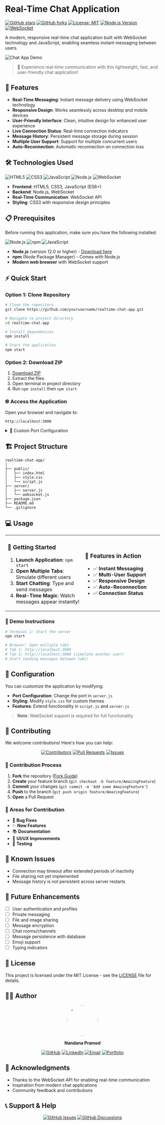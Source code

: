 # Real-Time Chat Application

[![GitHub stars](https://img.shields.io/github/stars/yourusername/realtime-chat-app.svg?style=social&label=Star)](https://github.com/yourusername/realtime-chat-app)
[![GitHub forks](https://img.shields.io/github/forks/yourusername/realtime-chat-app.svg?style=social&label=Fork)](https://github.com/yourusername/realtime-chat-app/fork)
[![License: MIT](https://img.shields.io/badge/License-MIT-yellow.svg)](https://opensource.org/licenses/MIT)
[![Node.js Version](https://img.shields.io/badge/node-%3E%3D12.0.0-brightgreen)](https://nodejs.org/)
[![WebSocket](https://img.shields.io/badge/WebSocket-Enabled-blue.svg)](https://developer.mozilla.org/en-US/docs/Web/API/WebSocket)

A modern, responsive real-time chat application built with WebSocket technology and JavaScript, enabling seamless instant messaging between users.

![Chat App Demo](https://via.placeholder.com/800x400/1e1e2e/cdd6f4?text=Real-Time+Chat+Application+Demo)

> 💬 Experience real-time communication with this lightweight, fast, and user-friendly chat application!

## 🚀 Features

- **Real-Time Messaging**: Instant message delivery using WebSocket technology
- **Responsive Design**: Works seamlessly across desktop and mobile devices
- **User-Friendly Interface**: Clean, intuitive design for enhanced user experience
- **Live Connection Status**: Real-time connection indicators
- **Message History**: Persistent message storage during session
- **Multiple User Support**: Support for multiple concurrent users
- **Auto-Reconnection**: Automatic reconnection on connection loss

## 🛠️ Technologies Used

![HTML5](https://img.shields.io/badge/-HTML5-E34F26?style=flat-square&logo=html5&logoColor=white)
![CSS3](https://img.shields.io/badge/-CSS3-1572B6?style=flat-square&logo=css3&logoColor=white)
![JavaScript](https://img.shields.io/badge/-JavaScript-F7DF1E?style=flat-square&logo=javascript&logoColor=black)
![Node.js](https://img.shields.io/badge/-Node.js-339933?style=flat-square&logo=node.js&logoColor=white)
![WebSocket](https://img.shields.io/badge/-WebSocket-010101?style=flat-square&logo=socket.io&logoColor=white)

- **Frontend**: HTML5, CSS3, JavaScript (ES6+)
- **Backend**: Node.js, WebSocket
- **Real-Time Communication**: WebSocket API
- **Styling**: CSS3 with responsive design principles

## 📋 Prerequisites

Before running this application, make sure you have the following installed:

![Node.js](https://img.shields.io/badge/-Node.js-339933?style=flat-square&logo=node.js&logoColor=white)
![npm](https://img.shields.io/badge/-npm-CB3837?style=flat-square&logo=npm&logoColor=white)
![JavaScript](https://img.shields.io/badge/-JavaScript-F7DF1E?style=flat-square&logo=javascript&logoColor=black)

- **Node.js** (version 12.0 or higher) - [Download here](https://nodejs.org/)
- **npm** (Node Package Manager) - Comes with Node.js
- **Modern web browser** with WebSocket support

## ⚡ Quick Start

### Option 1: Clone Repository
```bash
# Clone the repository
git clone https://github.com/yourusername/realtime-chat-app.git

# Navigate to project directory
cd realtime-chat-app

# Install dependencies
npm install

# Start the application
npm start
```

### Option 2: Download ZIP
1. [Download ZIP](https://github.com/yourusername/realtime-chat-app/archive/main.zip)
2. Extract the files
3. Open terminal in project directory
4. Run `npm install` then `npm start`

### 🌐 Access the Application
Open your browser and navigate to:
```
http://localhost:3000
```

<details>
<summary>🔧 Custom Port Configuration</summary>

```javascript
// In server.js, modify:
const PORT = process.env.PORT || 3000; // Change 3000 to your preferred port
```
</details>

## 🏗️ Project Structure

```
realtime-chat-app/
│
├── public/
│   ├── index.html
│   ├── style.css
│   └── script.js
├── server/
│   ├── server.js
│   └── websocket.js
├── package.json
├── README.md
└── .gitignore
```

## 💻 Usage

<table>
<tr>
<td width="50%">

### 🚀 Getting Started
1. **Launch Application**: `npm start`
2. **Open Multiple Tabs**: Simulate different users
3. **Start Chatting**: Type and send messages
4. **Real-Time Magic**: Watch messages appear instantly!

</td>
<td width="50%">

### 📱 Features in Action
- ✅ **Instant Messaging**
- ✅ **Multi-User Support**
- ✅ **Responsive Design**
- ✅ **Auto-Reconnection**
- ✅ **Connection Status**

</td>
</tr>
</table>

### 🎯 Demo Instructions
```bash
# Terminal 1: Start the server
npm start

# Browser: Open multiple tabs
# Tab 1: http://localhost:3000
# Tab 2: http://localhost:3000 (simulate another user)
# Start sending messages between tabs!
```

## 🔧 Configuration

You can customize the application by modifying:

- **Port Configuration**: Change the port in `server.js`
- **Styling**: Modify `style.css` for custom themes
- **Features**: Extend functionality in `script.js` and `server.js`



> **Note**: WebSocket support is required for full functionality

## 🤝 Contributing

We welcome contributions! Here's how you can help:

<div align="center">

[![Contributors](https://img.shields.io/github/contributors/yourusername/realtime-chat-app.svg?style=for-the-badge)](https://github.com/yourusername/realtime-chat-app/graphs/contributors)
[![Pull Requests](https://img.shields.io/github/issues-pr/yourusername/realtime-chat-app.svg?style=for-the-badge)](https://github.com/yourusername/realtime-chat-app/pulls)
[![Issues](https://img.shields.io/github/issues/yourusername/realtime-chat-app.svg?style=for-the-badge)](https://github.com/yourusername/realtime-chat-app/issues)

</div>

### 🔄 Contribution Process
1. **Fork** the repository ([Fork Guide](https://docs.github.com/en/get-started/quickstart/fork-a-repo))
2. **Create** your feature branch (`git checkout -b feature/AmazingFeature`)
3. **Commit** your changes (`git commit -m 'Add some AmazingFeature'`)
4. **Push** to the branch (`git push origin feature/AmazingFeature`)
5. **Open** a Pull Request

### 🎯 Areas for Contribution
- 🐛 **Bug Fixes**
- ✨ **New Features**
- 📚 **Documentation**
- 🎨 **UI/UX Improvements**
- 🧪 **Testing**

## 🐛 Known Issues

- Connection may timeout after extended periods of inactivity
- File sharing not yet implemented
- Message history is not persistent across server restarts

## 🔮 Future Enhancements

- [ ] User authentication and profiles
- [ ] Private messaging
- [ ] File and image sharing
- [ ] Message encryption
- [ ] Chat rooms/channels
- [ ] Message persistence with database
- [ ] Emoji support
- [ ] Typing indicators

## 📄 License

This project is licensed under the MIT License - see the [LICENSE](LICENSE) file for details.

## 👨‍💻 Author

<div align="center">

<img src="https://github.com/yourusername.png" width="100" height="100" style="border-radius: 50%;">

**Nandana Pramod**

[![GitHub](https://img.shields.io/badge/-GitHub-181717?style=flat-square&logo=github)](https://github.com/yourusername)
[![LinkedIn](https://img.shields.io/badge/-LinkedIn-0077B5?style=flat-square&logo=linkedin)](https://linkedin.com/in/yourprofile)
[![Email](https://img.shields.io/badge/-Email-D14836?style=flat-square&logo=gmail&logoColor=white)](mailto:your.email@example.com)
[![Portfolio](https://img.shields.io/badge/-Portfolio-000000?style=flat-square&logo=react)](https://yourportfolio.com)

</div>

## 🙏 Acknowledgments

- Thanks to the WebSocket API for enabling real-time communication
- Inspiration from modern chat applications
- Community feedback and contributions

## 📞 Support & Help

<div align="center">

[![GitHub Issues](https://img.shields.io/github/issues/yourusername/realtime-chat-app.svg?style=for-the-badge&logo=github)](https://github.com/yourusername/realtime-chat-app/issues)
[![GitHub Discussions](https://img.shields.io/badge/GitHub-Discussions-purple?style=for-the-badge&logo=github)](https://github.com/yourusername/realtime-chat-app/discussions)





